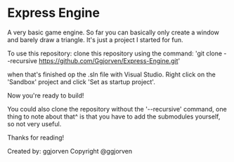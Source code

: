 # Express Engine

A very basic game engine.
So far you can basically only create a window and barely draw a triangle.
It's just a project I started for fun.

To use this repository:
clone this repository using the command:
'git clone --recursive https://github.com/Ggjorven/Express-Engine.git'

when that's finished op the .sln file with Visual Studio.
Right click on the 'Sandbox' project and click 'Set as startup project'.

Now you're ready to build!

You could also clone the repository without the '--recursive' command,
one thing to note about that^ is that you have to add the submodules yourself, so not very useful.

Thanks for reading!

Created by: ggjorven
Copyright @ggjorven
